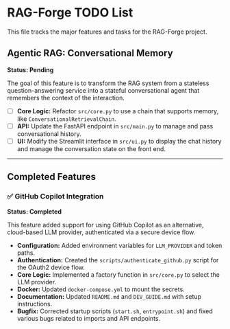 # RAG-Forge TODO List

This file tracks the major features and tasks for the RAG-Forge project.

## Agentic RAG: Conversational Memory

**Status: Pending**

The goal of this feature is to transform the RAG system from a stateless question-answering service into a stateful conversational agent that remembers the context of the interaction.

-   [ ] **Core Logic:** Refactor `src/core.py` to use a chain that supports memory, like `ConversationalRetrievalChain`.
-   [ ] **API:** Update the FastAPI endpoint in `src/main.py` to manage and pass conversational history.
-   [ ] **UI:** Modify the Streamlit interface in `src/ui.py` to display the chat history and manage the conversation state on the front end.

---

## Completed Features

### ✅ GitHub Copilot Integration

**Status: Completed**

This feature added support for using GitHub Copilot as an alternative, cloud-based LLM provider, authenticated via a secure device flow.

-   **Configuration:** Added environment variables for `LLM_PROVIDER` and token paths.
-   **Authentication:** Created the `scripts/authenticate_github.py` script for the OAuth2 device flow.
-   **Core Logic:** Implemented a factory function in `src/core.py` to select the LLM provider.
-   **Docker:** Updated `docker-compose.yml` to mount the secrets.
-   **Documentation:** Updated `README.md` and `DEV_GUIDE.md` with setup instructions.
-   **Bugfix:** Corrected startup scripts (`start.sh`, `entrypoint.sh`) and fixed various bugs related to imports and API endpoints. 